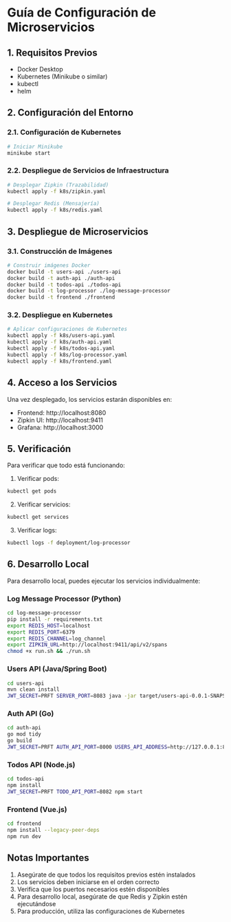 # Guía de Configuración de Microservicios

## 1. Requisitos Previos

- Docker Desktop
- Kubernetes (Minikube o similar)
- kubectl
- helm

## 2. Configuración del Entorno

### 2.1. Configuración de Kubernetes

```bash
# Iniciar Minikube
minikube start
```

### 2.2. Despliegue de Servicios de Infraestructura

```bash
# Desplegar Zipkin (Trazabilidad)
kubectl apply -f k8s/zipkin.yaml

# Desplegar Redis (Mensajería)
kubectl apply -f k8s/redis.yaml
```

## 3. Despliegue de Microservicios

### 3.1. Construcción de Imágenes

```bash
# Construir imágenes Docker
docker build -t users-api ./users-api
docker build -t auth-api ./auth-api
docker build -t todos-api ./todos-api
docker build -t log-processor ./log-message-processor
docker build -t frontend ./frontend
```

### 3.2. Despliegue en Kubernetes

```bash
# Aplicar configuraciones de Kubernetes
kubectl apply -f k8s/users-api.yaml
kubectl apply -f k8s/auth-api.yaml
kubectl apply -f k8s/todos-api.yaml
kubectl apply -f k8s/log-processor.yaml
kubectl apply -f k8s/frontend.yaml
```

## 4. Acceso a los Servicios

Una vez desplegado, los servicios estarán disponibles en:

- Frontend: http://localhost:8080
- Zipkin UI: http://localhost:9411
- Grafana: http://localhost:3000

## 5. Verificación

Para verificar que todo está funcionando:

1. Verificar pods:
```bash
kubectl get pods
```

2. Verificar servicios:
```bash
kubectl get services
```

3. Verificar logs:
```bash
kubectl logs -f deployment/log-processor
```

## 6. Desarrollo Local

Para desarrollo local, puedes ejecutar los servicios individualmente:

### Log Message Processor (Python)
```bash
cd log-message-processor
pip install -r requirements.txt
export REDIS_HOST=localhost
export REDIS_PORT=6379
export REDIS_CHANNEL=log_channel
export ZIPKIN_URL=http://localhost:9411/api/v2/spans
chmod +x run.sh && ./run.sh
```

### Users API (Java/Spring Boot)
```bash
cd users-api
mvn clean install
JWT_SECRET=PRFT SERVER_PORT=8083 java -jar target/users-api-0.0.1-SNAPSHOT.jar
```

### Auth API (Go)
```bash
cd auth-api
go mod tidy
go build
JWT_SECRET=PRFT AUTH_API_PORT=8000 USERS_API_ADDRESS=http://127.0.0.1:8083 ./auth-api
```

### Todos API (Node.js)
```bash
cd todos-api
npm install
JWT_SECRET=PRFT TODO_API_PORT=8082 npm start
```

### Frontend (Vue.js)
```bash
cd frontend
npm install --legacy-peer-deps
npm run dev
```

## Notas Importantes

1. Asegúrate de que todos los requisitos previos estén instalados
2. Los servicios deben iniciarse en el orden correcto
3. Verifica que los puertos necesarios estén disponibles
4. Para desarrollo local, asegúrate de que Redis y Zipkin estén ejecutándose
5. Para producción, utiliza las configuraciones de Kubernetes 